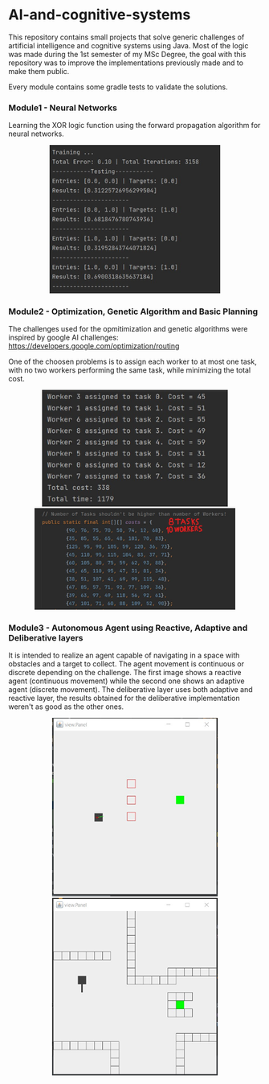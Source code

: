 # AI-and-cognitive-systems
This repository contains small projects that solve generic challenges of artificial intelligence and cognitive systems using Java. Most of the logic was made during the 1st semester of my MSc Degree, the goal with this repository was to improve the implementations previously made and to make them public.

Every module contains some gradle tests to validate the solutions.

### Module1 - Neural Networks
Learning the XOR logic function using the forward propagation algorithm for neural networks.
<p align="center">
<img src="https://github.com/Pexers/AI-and-cognitive-systems/blob/master/images/module1.jpg" width="340">
</p>

### Module2 - Optimization, Genetic Algorithm and Basic Planning
The challenges used for the opmitimization and genetic algorithms were inspired by google AI challenges:
https://developers.google.com/optimization/routing

One of the choosen problems is to assign each worker to at most one task, with no two workers performing the same task, while minimizing the total cost.
<p align="center">
<img src="https://github.com/Pexers/AI-and-cognitive-systems/blob/master/images/module2.jpg" width="370">
<img src="https://github.com/Pexers/AI-and-cognitive-systems/blob/master/images/module2-costs.jpg" width="400">
</p>

### Module3 - Autonomous Agent using Reactive, Adaptive and Deliberative layers
It is intended to realize an agent capable of navigating in a space with obstacles and a target to collect. The agent movement is continuous or discrete depending on the challenge. The first image shows a reactive agent (continuous movement) while the second one shows an adaptive agent (discrete movement). The deliberative layer uses both adaptive and reactive layer, the results obtained for the deliberative implementation weren't as good as the other ones.
<p align="center">
<img src="https://github.com/Pexers/AI-and-cognitive-systems/blob/master/images/module3-reactive.jpg" width="330">
<img src="https://github.com/Pexers/AI-and-cognitive-systems/blob/master/images/module3-adaptive.jpg" width="330">
</p>
